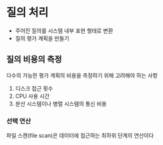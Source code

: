 # 질의 처리 
- 주어진 질의를 시스템 내부 표현 형태로 변환
- 질의 평가 계획을 만들기 

## 질의 비용의 측정
다수의 가능한 평가 계획의 비용을 측정하기 위해 고려해야 하는 사항
1. 디스크 접근 횟수
2. CPU 사용 시간
3. 분산 시스템이나 병렬 시스템의 통신 비용

### 선택 연산
파일 스캔(file scan)은 데이터에 접근하는 최하위 단계의 연산이다  
